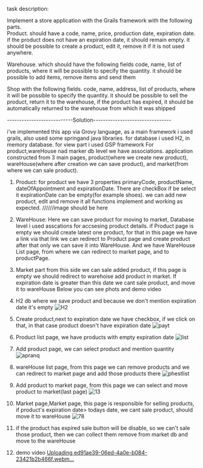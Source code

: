 task description: 

Implement a store application with the Grails framework
with the following parts.       
Product. should have a code, name, price, production date, expiration date. if the product does not have an expiration date, it should remain empty. it should be possible to create a product, edit it, remove it if it is not used anywhere.

Warehouse. which should have the following fields
code, name, list of products, where it will be possible to specify the quantity. it should be possible to add items, remove items and send them


Shop with the following fields.
code, name, address, list of products, where it will be possible to specify the quantity.
it should be possible to sell the product, return it to the warehouse, if the product has expired, it should be automatically returned to the warehouse from which it was shipped


---------------------------Solution--------------------------------



i've implemented this app via Grovy language, as a main framework i used grails, also used some springand java libraries.
for database i used H2, in memory database.
for view part i used GSP framework
For product,wareHouse nad marker db level we have associations.
application constructed from 3 main pages, product(where we create new product), wareHouse(where after creation we can save product), and market(from where we can sale product).


1) Product:
for product we have 3 properties primaryCode, productName, dateOfAppointment and expirationDate. There are checkBox if be select it expirationDate can be empty(for example shoes).
we can add new product, edit and remove it all functions implement and working as expected.
//////image should be here

2) WareHouse:
Here we can save product for moving to market, Database level i used asscations for accsesing product details.
if Product page is empty we should create latest one product, for that in this page we have a link via that link we can redirect to Product page and create product after that only we can save it into WareHouse.
And we have WareHouse List page, from where we can redirect to market page, and to productPage.

3) Market part
from this side we can sale added product, if this page is empty we should redirect to warehoise add product in market.
If expiration date is greater than this date we cant sale product, and move it to wareHouse
Below you can see phots and demo video







1) H2 db where we save product and because we don't mention expiration date it's empty
![H2](https://github.com/user-attachments/assets/209a8bc3-b525-4345-960d-b61595ca1846)

2) Create product,next to expiration date we have checkbox, if we click on that, in that case product doesn't have expiration date
![payt](https://github.com/user-attachments/assets/45ec7665-7e22-4e4d-9782-b1d2bd985131)

3) Product list page, we have products with empty expiration date
![list](https://github.com/user-attachments/assets/0059f781-608b-4d29-9ae8-6912a1ed2ebd)

4) Add product page, we can select product and mention quantity
![apranq](https://github.com/user-attachments/assets/4c306724-5c6c-4fb5-b836-f1e4dbaa25bf)

5) wareHouse list page, from this page we can remove products and we can redirect to market page and add those products there
![phestlist](https://github.com/user-attachments/assets/4200bdc3-089c-47b1-a043-ed878a8965cd)

6) Add product to market page, from this page we can select and move product to market(last page)
![13](https://github.com/user-attachments/assets/066f92fe-bbb3-4179-8709-e8d1062f30a8)

7) Market page,Market page, this page is responsible for selling products, if product's expiration date> todays date, we cant sale product, should move it to wareHouse
![78](https://github.com/user-attachments/assets/76a23d81-2b7f-4af5-b2c0-cd58123d71e1)

8) if the product has expired sale button will be disable, so we can't sale those product, then we can collect them remove from market db and move to the wareHouse
9) demo video
[Uploading ed91ae39-06ed-4a0e-b084-23421b2b466f.webm…]()




